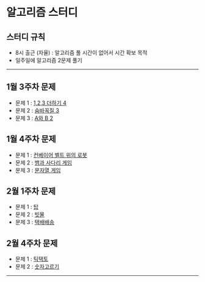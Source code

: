 # 알고리즘 스터디
## 스터디 규칙
- 8시 출근 (자율) : 알고리즘 풀 시간이 없어서 시간 확보 목적
- 일주일에 알고리즘 2문제 풀기

<hr>

## 1월 3주차 문제 
- 문제 1 : [1,2,3 더하기 4](https://www.acmicpc.net/problem/15989)
- 문제 2 : [숨바꼭질 3](https://www.acmicpc.net/problem/13549)
- 문제 3 : [A와 B 2](https://www.acmicpc.net/problem/12919)

## 1월 4주차 문제
- 문제 1 : [컨베이어 벨트 위의 로봇](https://www.acmicpc.net/problem/20055)
- 문제 2 : [뱀과 사다리 게임](https://www.acmicpc.net/problem/16928)
- 문제 3 : [문자열 게임](https://www.acmicpc.net/problem/20437)

## 2월 1주차 문제
- 문제 1 : [탑](https://www.acmicpc.net/problem/2493)
- 문제 2 : [빗물](https://www.acmicpc.net/problem/14719)
- 문제 3 : [택배배송](https://www.acmicpc.net/problem/5972)

## 2월 4주차 문제
- 문제 1 : [틱택토](https://www.acmicpc.net/problem/7682)
- 문제 2 : [숫자고르기](https://www.acmicpc.net/problem/2668)

<hr>

